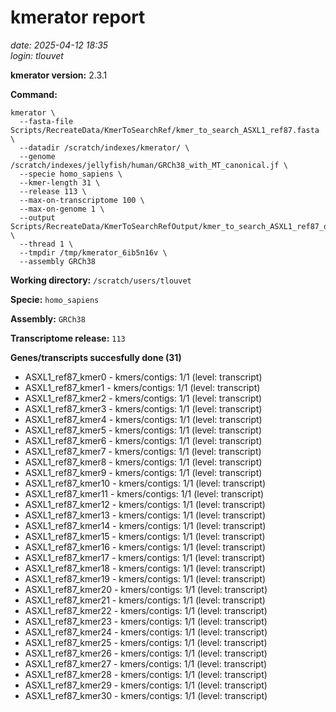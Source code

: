 # kmerator report
*date: 2025-04-12 18:35*  
*login: tlouvet*

**kmerator version:** 2.3.1

**Command:**

```
kmerator \
  --fasta-file Scripts/RecreateData/KmerToSearchRef/kmer_to_search_ASXL1_ref87.fasta \
  --datadir /scratch/indexes/kmerator/ \
  --genome /scratch/indexes/jellyfish/human/GRCh38_with_MT_canonical.jf \
  --specie homo_sapiens \
  --kmer-length 31 \
  --release 113 \
  --max-on-transcriptome 100 \
  --max-on-genome 1 \
  --output Scripts/RecreateData/KmerToSearchRefOutput/kmer_to_search_ASXL1_ref87_output \
  --thread 1 \
  --tmpdir /tmp/kmerator_6ib5n16v \
  --assembly GRCh38
```

**Working directory:** `/scratch/users/tlouvet`

**Specie:** `homo_sapiens`

**Assembly:** `GRCh38`

**Transcriptome release:** `113`

**Genes/transcripts succesfully done (31)**

- ASXL1_ref87_kmer0 - kmers/contigs: 1/1 (level: transcript)
- ASXL1_ref87_kmer1 - kmers/contigs: 1/1 (level: transcript)
- ASXL1_ref87_kmer2 - kmers/contigs: 1/1 (level: transcript)
- ASXL1_ref87_kmer3 - kmers/contigs: 1/1 (level: transcript)
- ASXL1_ref87_kmer4 - kmers/contigs: 1/1 (level: transcript)
- ASXL1_ref87_kmer5 - kmers/contigs: 1/1 (level: transcript)
- ASXL1_ref87_kmer6 - kmers/contigs: 1/1 (level: transcript)
- ASXL1_ref87_kmer7 - kmers/contigs: 1/1 (level: transcript)
- ASXL1_ref87_kmer8 - kmers/contigs: 1/1 (level: transcript)
- ASXL1_ref87_kmer9 - kmers/contigs: 1/1 (level: transcript)
- ASXL1_ref87_kmer10 - kmers/contigs: 1/1 (level: transcript)
- ASXL1_ref87_kmer11 - kmers/contigs: 1/1 (level: transcript)
- ASXL1_ref87_kmer12 - kmers/contigs: 1/1 (level: transcript)
- ASXL1_ref87_kmer13 - kmers/contigs: 1/1 (level: transcript)
- ASXL1_ref87_kmer14 - kmers/contigs: 1/1 (level: transcript)
- ASXL1_ref87_kmer15 - kmers/contigs: 1/1 (level: transcript)
- ASXL1_ref87_kmer16 - kmers/contigs: 1/1 (level: transcript)
- ASXL1_ref87_kmer17 - kmers/contigs: 1/1 (level: transcript)
- ASXL1_ref87_kmer18 - kmers/contigs: 1/1 (level: transcript)
- ASXL1_ref87_kmer19 - kmers/contigs: 1/1 (level: transcript)
- ASXL1_ref87_kmer20 - kmers/contigs: 1/1 (level: transcript)
- ASXL1_ref87_kmer21 - kmers/contigs: 1/1 (level: transcript)
- ASXL1_ref87_kmer22 - kmers/contigs: 1/1 (level: transcript)
- ASXL1_ref87_kmer23 - kmers/contigs: 1/1 (level: transcript)
- ASXL1_ref87_kmer24 - kmers/contigs: 1/1 (level: transcript)
- ASXL1_ref87_kmer25 - kmers/contigs: 1/1 (level: transcript)
- ASXL1_ref87_kmer26 - kmers/contigs: 1/1 (level: transcript)
- ASXL1_ref87_kmer27 - kmers/contigs: 1/1 (level: transcript)
- ASXL1_ref87_kmer28 - kmers/contigs: 1/1 (level: transcript)
- ASXL1_ref87_kmer29 - kmers/contigs: 1/1 (level: transcript)
- ASXL1_ref87_kmer30 - kmers/contigs: 1/1 (level: transcript)
